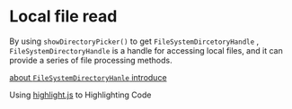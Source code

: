 # Local file read
By using `showDirectoryPicker()` to get `FileSystemDircetoryHandle` , `FileSystemDirectoryHandle` is a handle for accessing local files, and it can provide a series of file processing methods.

[about `FileSystemDirectoryHanle` introduce](https://developer.mozilla.org/en-US/docs/Web/API/FileSystemDirectoryHandle)

Using [highlight.js](https://github.com/highlightjs/highlight.js/tree/main) to Highlighting Code
